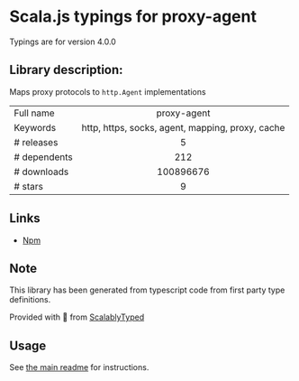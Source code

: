 
# Scala.js typings for proxy-agent

Typings are for version 4.0.0

## Library description:
Maps proxy protocols to `http.Agent` implementations

|                    |                 |
| ------------------ | :-------------: |
| Full name          | proxy-agent |
| Keywords           | http, https, socks, agent, mapping, proxy, cache |
| # releases         | 5 |
| # dependents       | 212 |
| # downloads        | 100896676 |
| # stars            | 9 |

## Links
- [Npm](https://www.npmjs.com/package/proxy-agent)
    


## Note
This library has been generated from typescript code from first party type definitions.

Provided with :purple_heart: from [ScalablyTyped](https://github.com/oyvindberg/ScalablyTyped)

## Usage
See [the main readme](../../readme.md) for instructions.


